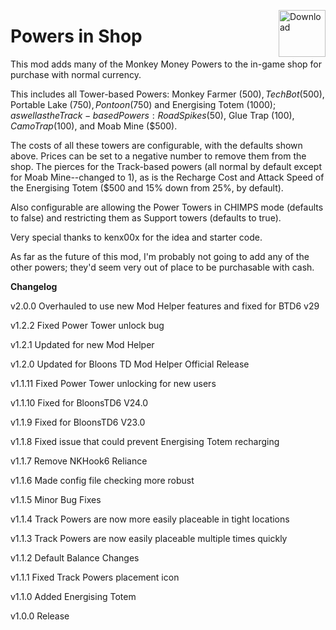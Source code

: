 <a href="https://github.com/doombubbles/BTD6-Mods/raw/main/PowersInShop/PowersInShop.dll"><img align="right" alt="Download" height="75" src="https://github.com/doombubbles/BTD6-Mods/blob/main/download.png?raw=true"></a>

# Powers in Shop

This mod adds many of the Monkey Money Powers to the in-game shop for purchase with normal currency.

This includes all Tower-based Powers: Monkey Farmer ($500), Tech Bot ($500), Portable Lake ($750), Pontoon ($750) and
Energising Totem ($1000); as well as the Track-based Powers: Road Spikes ($50), Glue Trap ($100), Camo Trap ($100), and
Moab Mine ($500).

The costs of all these towers are configurable, with the defaults shown above. Prices can be set to a negative number to
remove them from the shop. The pierces for the Track-based powers (all normal by default except for Moab Mine--changed
to 1), as is the Recharge Cost and Attack Speed of the Energising Totem ($500 and 15% down from 25%, by default).

Also configurable are allowing the Power Towers in CHIMPS mode (defaults to false) and restricting them as Support
towers (defaults to true).

Very special thanks to kenx00x for the idea and starter code.

As far as the future of this mod, I'm probably not going to add any of the other powers; they'd seem very out of place
to be purchasable with cash.

**Changelog**

v2.0.0 Overhauled to use new Mod Helper features and fixed for BTD6 v29

v1.2.2 Fixed Power Tower unlock bug

v1.2.1 Updated for new Mod Helper

v1.2.0 Updated for Bloons TD Mod Helper Official Release

v1.1.11 Fixed Power Tower unlocking for new users

v1.1.10 Fixed for BloonsTD6 V24.0

v1.1.9 Fixed for BloonsTD6 V23.0

v1.1.8 Fixed issue that could prevent Energising Totem recharging

v1.1.7 Remove NKHook6 Reliance

v1.1.6 Made config file checking more robust

v1.1.5 Minor Bug Fixes

v1.1.4 Track Powers are now more easily placeable in tight locations

v1.1.3 Track Powers are now easily placeable multiple times quickly

v1.1.2 Default Balance Changes

v1.1.1 Fixed Track Powers placement icon

v1.1.0 Added Energising Totem

v1.0.0 Release
